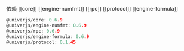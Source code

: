 
依赖
[[core]]
[[engine-numfmt]]
[[rpc]]
[[protocol]]
[[engine-formula]]

```c
@univerjs/core: 0.6.9           
@univerjs/engine-numfmt: 0.6.9  
@univerjs/rpc: 0.6.9
@univerjs/engine-formula: 0.6.9
@univerjs/protocol: 0.1.45

```